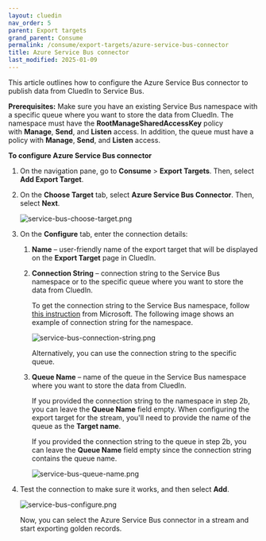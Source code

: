```yaml
---
layout: cluedin
nav_order: 5
parent: Export targets
grand_parent: Consume
permalink: /consume/export-targets/azure-service-bus-connector
title: Azure Service Bus connector
last_modified: 2025-01-09
---
```


This article outlines how to configure the Azure Service Bus connector to publish data from CluedIn to Service Bus.

**Prerequisites:** Make sure you have an existing Service Bus namespace with a specific queue where you want to store the data from CluedIn. The namespace must have the **RootManageSharedAccessKey** policy with **Manage**, **Send**, and **Listen** access. In addition, the queue must have a policy with **Manage**, **Send**, and **Listen** access.

**To configure Azure Service Bus connector**

1. On the navigation pane, go to **Consume** > **Export Targets**. Then, select **Add Export Target**.

1. On the **Choose Target** tab, select **Azure Service Bus Connector**. Then, select **Next**.

    ![service-bus-choose-target.png](../../assets/images/consume/export-targets/service-bus-choose-target.png)

1. On the **Configure** tab, enter the connection details:

    1. **Name** – user-friendly name of the export target that will be displayed on the **Export Target** page in CluedIn.

    1. **Connection String** – connection string to the Service Bus namespace or to the specific queue where you want to store the data from CluedIn.

         To get the connection string to the Service Bus namespace, follow [this instruction](https://learn.microsoft.com/en-us/azure/service-bus-messaging/service-bus-dotnet-get-started-with-queues?tabs=connection-string#get-the-connection-string) from Microsoft. The following image shows an example of connection string for the namespace.

        ![service-bus-connection-string.png](../../assets/images/consume/export-targets/service-bus-connection-string.png)

        Alternatively, you can use the connection string to the specific queue.

    1. **Queue Name** – name of the queue in the Service Bus namespace where you want to store the data from CluedIn. 

        If you provided the connection string to the namespace in step 2b, you can leave the **Queue Name** field empty. When configuring the export target for the stream, you'll need to provide the name of the queue as the **Target name**.

        If you provided the connection string to the queue in step 2b, you can leave the **Queue Name** field empty since the connection string contains the queue name.

       ![service-bus-queue-name.png](../../assets/images/consume/export-targets/service-bus-queue-name.png)

1. Test the connection to make sure it works, and then select **Add**.

    ![service-bus-configure.png](../../assets/images/consume/export-targets/service-bus-configure.png)

    Now, you can select the Azure Service Bus connector in a stream and start exporting golden records.